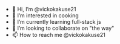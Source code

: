 - 👋 Hi, I’m @vickokakuse21
- 👀 I’m interested in cooking
- 🌱 I’m currently learning full-stack js
- 💞️ I’m looking to collaborate on "the way"
- 📫 How to reach me @vickokakuse21

<!---
vickokakuse21/vickokakuse21 is a ✨ special ✨ repository because its `README.md` (this file) appears on your GitHub profile.
You can click the Preview link to take a look at your changes.
--->
